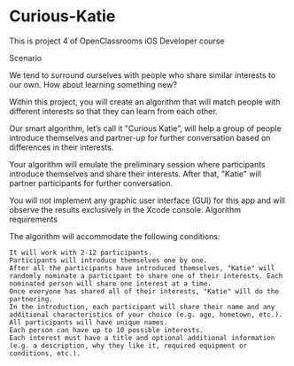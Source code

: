 # Curious-Katie

This is project 4 of OpenClassrooms iOS Developer course

Scenario

We tend to surround ourselves with people who share similar interests to our own. How about learning something new?

Within this project, you will create an algorithm that will match people with different interests so that they can learn from each other.

Our smart algorithm, let’s call it "Curious Katie”, will help a group of people introduce themselves and partner-up for further conversation based on differences in their interests.

Your algorithm will emulate the preliminary session where participants introduce themselves and share their interests. After that, "Katie" will partner participants for further conversation.

You will not implement any graphic user interface (GUI) for this app and will observe the results exclusively in the Xcode console.
Algorithm requirements

The algorithm will accommodate the following conditions:

    It will work with 2-12 participants.
    Participants will introduce themselves one by one.
    After all the participants have introduced themselves, "Katie" will randomly nominate a participant to share one of their interests. Each nominated person will share one interest at a time.
    Once everyone has shared all of their interests, "Katie" will do the partnering.
    In the introduction, each participant will share their name and any additional characteristics of your choice (e.g. age, hometown, etc.). All participants will have unique names.
    Each person can have up to 10 possible interests.
    Each interest must have a title and optional additional information (e.g. a description, why they like it, required equipment or conditions, etc.).
